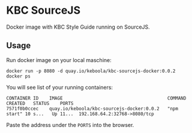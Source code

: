 # KBC SourceJS
Docker image with KBC Style Guide running on SourceJS.

## Usage
Run docker image on your local maschine:

    docker run -p 8080 -d quay.io/keboola/kbc-sourcejs-docker:0.0.2
    docker ps
    
You will see list of your running containers:

    CONTAINER ID    IMAGE                                       COMMAND     CREATED   STATUS    PORTS   
    7571f0b0ccec    quay.io/keboola/kbc-sourcejs-docker:0.0.2   "npm start" 10 s...   Up 11...  192.168.64.2:32768->8080/tcp

Paste the address under the `PORTS` into the browser.
